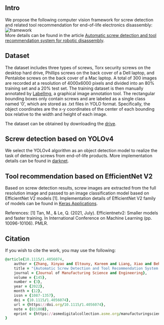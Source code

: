 ## Intro
We propose the following computer vision framework for screw detection and related tool recommendation for end-of-life electronics disassembly: \
![framework](https://github.com/Xinyao-Zhang/Screw-Detection-and-Tool-Recommendation-for-Robotic-Disassembly/blob/528ab9892400b95a67f99d8ee1f7aa851b87a54b/framework.png)\
More details can be found in the article [Automatic screw detection and tool recommendation system for robotic disassembly](https://asmedigitalcollection.asme.org/manufacturingscience/article-abstract/145/3/031008/1148469/Automatic-Screw-Detection-and-Tool-Recommendation?redirectedFrom=fulltext).

## Dataset
The dataset includes three types of screws, Torx security screws on the desktop hard drive, Phillips screws on the back cover of a Dell laptop, and Pentalobe screws on the back cover of a Mac laptop. A total of 300 images are recorded at a resolution of 4000x6000 pixels and divided into an 80% training set and a 20% test set. The training dataset is then manually annotated by [LabelImg](https://github.com/qaprosoft/labelImg), a graphical image annotation tool. The rectangular bounding boxes only contain screws and are labeled as a single class named ‘0’, which are stored as .txt files in YOLO format. Specifically, the object coordinates are the x-y coordinates of the center of each bounding box relative to the width and height of each image.

The dataset can be obtained by downloading the [drive](https://uflorida-my.sharepoint.com/:u:/g/personal/xinyaozhang_ufl_edu/Ec3VhwFrC5BGm9rZ0LlGr2wBFwE7h-whydMa8L6Qllc8SQ?e=kkfqqs).

## Screw detection based on YOLOv4

We select the YOLOv4 algorithm as an object detection model to realize the task of detecting screws from end-of-life products. More implementation details can be found in [darknet](https://github.com/AlexeyAB/darknet).

## Tool recommendation based on EfficientNet V2

Based on screw detection results, screw images are extracted from the full resolution image and passed to an image classification model based on EfficientNet V2 models [1]. Implementation details of EfficientNet V2 family of models can be found in [Keras Applications](https://github.com/keras-team/keras/blob/v2.11.0/keras/applications/efficientnet_v2.py).

References:
[1] Tan, M., & Le, Q. (2021, July). Efficientnetv2: Smaller models and faster training. In International Conference on Machine Learning (pp. 10096-10106). PMLR.


## Citation
If you wish to cite the work, you may use the following:
```ruby
@article{10.1115/1.4056074,
    author = {Zhang, Xinyao and Eltouny, Kareem and Liang, Xiao and Behdad, Sara},
    title = "{Automatic Screw Detection and Tool Recommendation System for Robotic Disassembly}",
    journal = {Journal of Manufacturing Science and Engineering},
    volume = {145},
    number = {3},
    year = {2022},
    month = {12},
    issn = {1087-1357},
    doi = {10.1115/1.4056074},
    url = {https://doi.org/10.1115/1.4056074},
    note = {031008},
    eprint = {https://asmedigitalcollection.asme.org/manufacturingscience/article-pdf/145/3/031008/6953322/manu\_145\_3\_031008.pdf},
}
```
